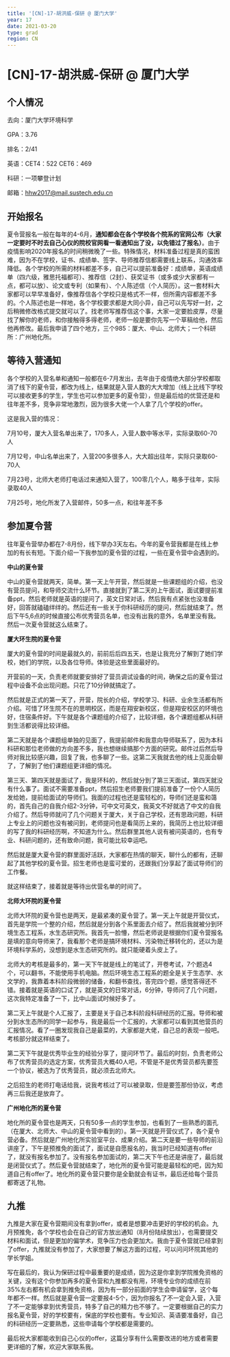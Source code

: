 ```yaml
---
title: '[CN]-17-胡洪威-保研 @ 厦门大学'
year: 17
date: 2021-03-20
type: grad
region: CN
---
```


# [CN]-17-胡洪威-保研 @ 厦门大学

## **个人情况**

去向：厦门大学环境科学

GPA：3.76

排名：2/41

英语：CET4：522 CET6：469

科研：一项攀登计划

邮箱：hhw2017@mail.sustech.edu.cn

 

## **开始报名**

夏令营报名一般在每年的4-6月，**通知都会在各个学校各个院系的官网公布（大家一定要时不时去自己心仪的院校官网看一看通知出了没，以免错过了报名）**。由于疫情影响2020年报名的时间稍微晚了一些。特殊情况，材料准备过程是真的蛮困难，因为不在学校，证书、成绩单、签字、导师推荐信都需要线上联系，沟通效率降低。各个学校的所需的材料都差不多，自己可以提前准备好：成绩单，英语成绩单（四六级，雅思托福都可）、推荐信（2封）、获奖证书（或多或少大家都有一点，都可以放）、论文或专利（如果有）、个人陈述信（个人简历）。这一套材料大家都可以早早准备好，像推荐信各个学校只是格式不一样，但所需内容都差不多的。个人陈述也是一样地，各个学校要求都是大同小异，自己可以先写好一封，之后稍微修改格式提交就可以了。找老师写推荐信这个事，大家一定要脸皮厚，尽量找了解你的老师，和你接触得多得老师，老师一般是要你先写一个草稿给他，然后他再修改。最后我申请了四个地方，三个985：厦大、中山、北师大；一个科研所：广州地化所。

 

## **等待入营通知**

各个学校的入营名单和通知一般都在6-7月发出，去年由于疫情绝大部分学校都取消了线下的夏令营，都改为线上，结果就是入营人数的大大增加（线上比线下学校可以接收更多的学生，学生也可以参加更多的夏令营），但是最后给的优营还是和往年差不多，竞争非常地激烈，因为很多大佬一个人拿了几个学校的offer。

 

这是我入营的情况：

7月10号，厦大入营名单出来了，170多人，入营人数中等水平，实际录取60-70人

7月12号，中山名单出来了，入营200多很多人，大大超出往年，实际只录取60-70人

7月23号，北师大老师打电话过来通知入营了，100零几个人，略多于往年，实际录取40人

7月25号，地化所发了入营邮件，50多一点，和往年差不多

 

## **参加夏令营**

往年夏令营举办都在7-8月份，线下举办3天左右。今年的夏令营我都是在线上参加的有长有短。下面介绍一下我参加的夏令营的过程，一些在夏令营中会遇到的。

 

**中山的夏令营**

中山的夏令营就两天，简单。第一天上午开营，然后就是一些课题组的介绍，也没有营员提问，和导师交流什么环节。直接就到了第二天的上午面试，面试要提前准备ppt，然后老师就是英语的提问了，英文日常对话，然后我有点紧张也没准备好，回答就磕磕绊绊的。然后还有一些关于你科研经历的提问，然后就结束了。然后下午5,6点的时候直接公布优秀营员名单，也没有出我的意外，名单里没有我。然后一次夏令营就这么结束了。

 

**厦大环生院的夏令营**

 

厦大的夏令营的时间是最就久的，前前后后四五天，也是让我充分了解到了她们学校，她们的学院，以及各位导师。体验是这些里面最好的。

开营前的一天，负责老师就要安排好了营员调试设备的时间，确保之后的夏令营过程中设备不会出现问题。只花了10分钟就搞定了。

然后就是正式的第一天了，开营，院长的介绍，学校学习、科研、业余生活都有所介绍。可惜了环生院不在的思明校区，而是在翔安新校区，但是翔安校区的环境也好，住宿条件好。下午就是各个课题组的介绍了，比较详细，各个课题组都从科研到生活都说得比较详细。

第二天就是各个课题组单独的见面了，我提前邮件和我意向导师联系了，因为本科科研和那位老师做的方向差不多，我也想继续搞那个方面的研究。邮件过后然后导师对我比较感兴趣，回复了我，也多聊了一些。这第二天我就去他的线上见面会聊了，了解到了他们课题组更详细的情况。

第三天、第四天就是面试了，我是环科的，然后就分到了第三天面试，第四天就没有什么事了。面试不需要准备ppt，然后招生老师要我们提前准备了一份个人简历发给她，提前给面试的导师们。我面的过程也还是蛮轻松的，导师们还是蛮和蔼的，首先自己的自我介绍2-3分钟，可中文可英文，我英文不好就选了中文的自我介绍了。然后导师就问了几个问题关于厦大，关于自己学校，还有思政问题，科研上专业上的问题也没有被问到，老师提问也是看简历上来的，我简历上也比较详细的写了我的科研经历啊，不知道为什么。然后群里其他人说有被问英语的，也有专业、科研问题的，还有致命问题，我可能比较幸运吧。

然后就是厦大夏令营的群里面好活跃，大家都在热情的聊天，聊什么的都有，还聊起了其他学校的夏令营。招生老师也是蛮可爱的，还跟我们分享起了面试导师们的工作餐。

就这样结束了，接着就是等待出优营名单的时间了。

 

**北师大环院的夏令营**

北师大环院的夏令营也是两天，是最紧凑的夏令营了。第一天上午就是开营仪式，首先是学院一个整的介绍，然后就是分到各个系里面去介绍了。然后我就被分到环境生态工程系，水生态研究所。我首先一脸懵，然后老师说是根据你们夏令营报名是填的意向导师来了，我看那个老师是搞环境材料、污染物迁移转化的，还以为是环境科学系的，没想到是水生态研究所的。就只能硬着头皮上了。

北师大的考核是最多的，第一天下午就是线上的笔试了，开卷考试，7个题选4个，可以翻书，不能使用手机电脑。然后环境生态工程系的题全是关于生态学、水文学的，我靠着本科阶段微弱的储备，和翻书查找，答完四个题，感觉答得还不错。接着就是英语的口试了，就是英文的日常对话，6分钟，导师问了几个问题，这次我特定准备了一下，比中山面试时候好多了。

第二天上午就是个人汇报了，主要是关于自己本科阶段科研经历的汇报。导师和被分到水生态所的同学一起参与，我是最后一个汇报的，大家都可以看到其他营员的汇报情况。看了一圈发现我自己是最菜的，大家都是大佬，自己总的表现一般吧。考核部分就这样结束了。

第二天下午就是优秀毕业生的经验分享了，提问环节了。最后的时刻，负责老师公布了优秀营员的选定方案，优秀营员大概40人吧，不管是不是优秀营员都先要签一个协议，被选为了优秀营员，就必须去北师大。

之后招生的老师打电话给我，说我考核过了可以被录取，但是要签那份协议，考虑再三后我还是放弃了。

 

**广州地化所的夏令营**

地化所的夏令营也是两天，只有50多一点的学生参加，也看到了一些熟悉的面孔（在厦大、北师大、中山的夏令营中看到的）。第一天就是开营仪式了，各个夏令营必备。然后就是广州地化所实验室平台、成果介绍。第二天是要一些导师的前沿讲座了，下午是预推免的面试了，面试是自愿报名的，我当时已经知道有offer了，就没有报名参加了。没有报名参加面试的，第二天下午也还是讲座了，最后就是闭营仪式了。然后夏令营就结束了，地化所的夏令营可能是最轻松的吧，因为知道自己有offer了。地化所的夏令营只要你是全勤就会有证书，最后还给每个营员都寄送了礼物。 

 

## **九推**

九推是大家在夏令营期间没有拿到offer，或者是想要冲击更好的学校的机会。九月预推免，各个学校也会在自己的官方放出通知（8月份陆续放出），也需要提交材料和面试，但是更加的偏学术，竞争压力也会更加大。我由于夏令营就已经拿到了offer，九推就没有参加了，大家想要了解这方面的过程，可以问问环院其他的学长学姐。

 

写在最后的，我认为保研过程中最重要的是成绩，因为这是你拿到学院推免资格的关键，没有这个你参加再多的夏令营和九推都没有用，环境专业你的成绩在前35%左右都有机会拿到推免资格，因为有一部分前面的学生会申请留学，这个每年都不一样。然后就是夏令营一定要报4-5个，因为你报名了不一定会入营，入营了不一定能够拿到优秀营员，特多了自己的精力也不够了。一定要根据自己的实力报名夏令营，好的学校要有，保底的学校也要有。专业知识、英语要准备好，自己的科研经历一定要熟悉，这些申请每个学校都是需要的。

 

最后祝大家都能收到自己心仪的offer，这篇分享有什么需要改进的地方或者需要更详细的了解，欢迎大家联系我。

 